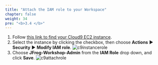 ```yaml
---
title: "Attach the IAM role to your Workspace"
chapter: false
weight: 34
pre: "<b>3.4 </b>"
---
```


1. Follow [this link to find your Cloud9 EC2 instance](https://console.aws.amazon.com/ec2/v2/home?#Instances:sort=desc:launchTime).
2. Select the instance by clicking the checkbox, then choose **Actions** ► **Security** ► **Modify IAM role**.
    ![c9instancerole](/images/c9instancerole.png)
3. Choose **JFrog-Workshop-Admin** from the **IAM Role** drop down, and click **Save**.
    ![c9attachrole](/images/c9attachrole.png)
